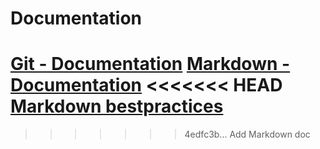 # Documentation

[Git - Documentation](https://git-scm.com/doc)
[Markdown - Documentation](https://guides.github.com/features/mastering-markdown)
<<<<<<< HEAD
[Markdown bestpractices](https://www.markdownguide.org/basic-syntax/)
=======
>>>>>>> 4edfc3b... Add Markdown doc
